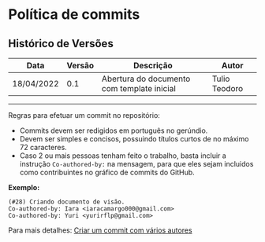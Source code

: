 # Política de commits

## Histórico de Versões

Data|Versão|Descrição|Autor
-|-|-|-
18/04/2022|0.1|Abertura do documento com template inicial|Tulio Teodoro|

---

Regras para efetuar um commit no repositório:

* Commits devem ser redigidos em português no gerúndio.
* Devem ser simples e concisos, possuindo títulos curtos de no máximo 72 caracteres.
* Caso 2 ou mais pessoas tenham feito o trabalho, basta incluir a instrução ```Co-authored-by:```  na mensagem, para que eles sejam incluidos como contribuintes no gráfico de commits do GitHub.

<b>Exemplo:</b>

```
(#28) Criando documento de visão.
Co-authored-by: Iara <iaracamargo000@gmail.com>
Co-authored-by: Yuri <yurirflp@gmail.com>
```
Para mais detalhes: <a href="https://docs.github.com/pt/github-ae@latest/github/committing-changes-to-your-project/creating-and-editing-commits/creating-a-commit-with-multiple-authors">Criar um commit com vários autores</a>
